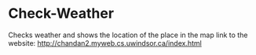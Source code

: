 # Check-Weather
Checks weather and shows the location of the place in the map
link to the website: http://chandan2.myweb.cs.uwindsor.ca/index.html
